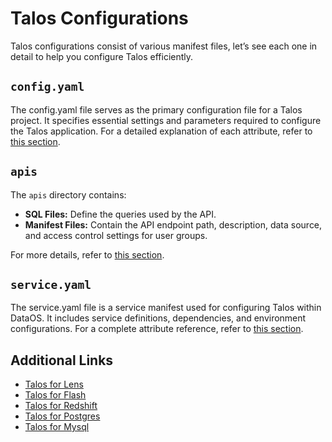 # Talos Configurations

Talos configurations consist of various manifest files, let’s see each one in detail to help you configure Talos efficiently.

## `config.yaml`

The config.yaml file serves as the primary configuration file for a Talos project. It specifies essential settings and parameters required to configure the Talos application. For a detailed explanation of each attribute, refer to [this section](/resources/stacks/talos/configurations/config/).

## `apis`

The `apis` directory contains:

- **SQL Files:** Define the queries used by the API.
- **Manifest Files:** Contain the API endpoint path, description, data source, and access control settings for user groups.

For more details, refer to [this section](/resources/stacks/talos/configurations/apis/).

## `service.yaml`

The service.yaml file is a service manifest used for configuring Talos within DataOS. It includes service definitions, dependencies, and environment configurations. For a complete attribute reference, refer to [this section](/resources/stacks/talos/configurations/service/).

## Additional Links

- [Talos for Lens](/resources/stacks/talos/recipes/lens_setup/)
- [Talos for Flash](/resources/stacks/talos/recipes/flash_setup/)
- [Talos for Redshift](/resources/stacks/talos/recipes/redshift/)
- [Talos for Postgres](/resources/stacks/talos/recipes/postgres/)
- [Talos for Mysql](/resources/stacks/talos/recipes/mysql/)
